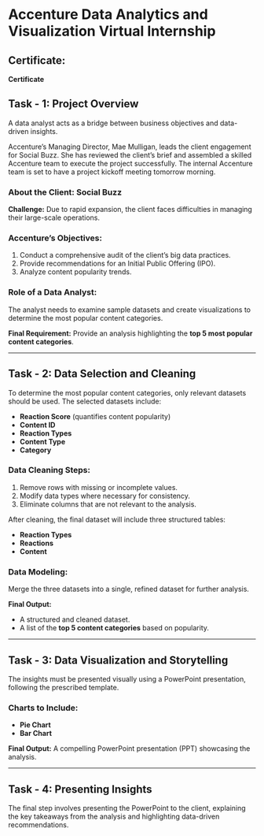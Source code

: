 # Accenture Data Analytics and Visualization Virtual Internship

## Certificate:
**Certificate**

## Task - 1: Project Overview
A data analyst acts as a bridge between business objectives and data-driven insights.

Accenture’s Managing Director, Mae Mulligan, leads the client engagement for Social Buzz. She has reviewed the client’s brief and assembled a skilled Accenture team to execute the project successfully. The internal Accenture team is set to have a project kickoff meeting tomorrow morning.

### About the Client: Social Buzz
**Challenge:** Due to rapid expansion, the client faces difficulties in managing their large-scale operations.

### Accenture’s Objectives:
1. Conduct a comprehensive audit of the client’s big data practices.
2. Provide recommendations for an Initial Public Offering (IPO).
3. Analyze content popularity trends.

### Role of a Data Analyst:
The analyst needs to examine sample datasets and create visualizations to determine the most popular content categories.

**Final Requirement:** Provide an analysis highlighting the **top 5 most popular content categories**.

---
## Task - 2: Data Selection and Cleaning
To determine the most popular content categories, only relevant datasets should be used. The selected datasets include:

- **Reaction Score** (quantifies content popularity)
- **Content ID**
- **Reaction Types**
- **Content Type**
- **Category**

### Data Cleaning Steps:
1. Remove rows with missing or incomplete values.
2. Modify data types where necessary for consistency.
3. Eliminate columns that are not relevant to the analysis.

After cleaning, the final dataset will include three structured tables:

- **Reaction Types**
- **Reactions**
- **Content**

### Data Modeling:
Merge the three datasets into a single, refined dataset for further analysis.

**Final Output:**
- A structured and cleaned dataset.
- A list of the **top 5 content categories** based on popularity.

---
## Task - 3: Data Visualization and Storytelling
The insights must be presented visually using a PowerPoint presentation, following the prescribed template.

### Charts to Include:
- **Pie Chart**
- **Bar Chart**

**Final Output:** A compelling PowerPoint presentation (PPT) showcasing the analysis.

---
## Task - 4: Presenting Insights
The final step involves presenting the PowerPoint to the client, explaining the key takeaways from the analysis and highlighting data-driven recommendations.
